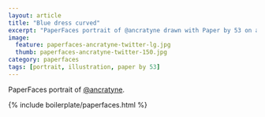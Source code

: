 ```yaml
---
layout: article
title: "Blue dress curved"
excerpt: "PaperFaces portrait of @ancratyne drawn with Paper by 53 on an iPad."
image: 
  feature: paperfaces-ancratyne-twitter-lg.jpg
  thumb: paperfaces-ancratyne-twitter-150.jpg
category: paperfaces
tags: [portrait, illustration, paper by 53]
---
```


PaperFaces portrait of [@ancratyne](http://twitter.com/ancratyne).

{% include boilerplate/paperfaces.html %}